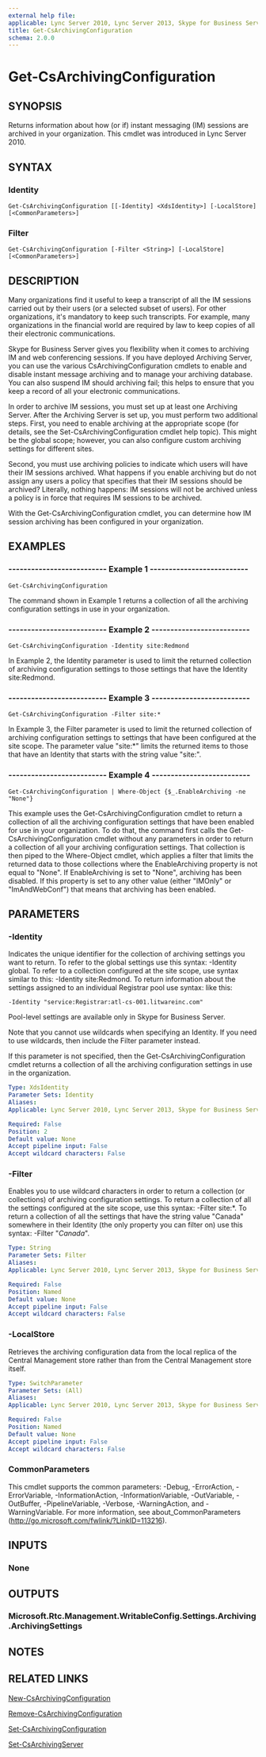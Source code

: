 ```yaml
---
external help file: 
applicable: Lync Server 2010, Lync Server 2013, Skype for Business Server 2015, Skype for Business Server 2019
title: Get-CsArchivingConfiguration
schema: 2.0.0
---
```


# Get-CsArchivingConfiguration

## SYNOPSIS
Returns information about how (or if) instant messaging (IM) sessions are archived in your organization.
This cmdlet was introduced in Lync Server 2010.


## SYNTAX

### Identity
```
Get-CsArchivingConfiguration [[-Identity] <XdsIdentity>] [-LocalStore] [<CommonParameters>]
```

### Filter
```
Get-CsArchivingConfiguration [-Filter <String>] [-LocalStore] [<CommonParameters>]
```

## DESCRIPTION
Many organizations find it useful to keep a transcript of all the IM sessions carried out by their users (or a selected subset of users).
For other organizations, it's mandatory to keep such transcripts.
For example, many organizations in the financial world are required by law to keep copies of all their electronic communications.

Skype for Business Server gives you flexibility when it comes to archiving IM and web conferencing sessions.
If you have deployed Archiving Server, you can use the various CsArchivingConfiguration cmdlets to enable and disable instant message archiving and to manage your archiving database.
You can also suspend IM should archiving fail; this helps to ensure that you keep a record of all your electronic communications.

In order to archive IM sessions, you must set up at least one Archiving Server.
After the Archiving Server is set up, you must perform two additional steps.
First, you need to enable archiving at the appropriate scope (for details, see the Set-CsArchivingConfiguration cmdlet help topic).
This might be the global scope; however, you can also configure custom archiving settings for different sites.

Second, you must use archiving policies to indicate which users will have their IM sessions archived.
What happens if you enable archiving but do not assign any users a policy that specifies that their IM sessions should be archived?
Literally, nothing happens: IM sessions will not be archived unless a policy is in force that requires IM sessions to be archived.

With the Get-CsArchivingConfiguration cmdlet, you can determine how IM session archiving has been configured in your organization.


## EXAMPLES

### -------------------------- Example 1 --------------------------
```
Get-CsArchivingConfiguration
```

The command shown in Example 1 returns a collection of all the archiving configuration settings in use in your organization.

### -------------------------- Example 2 --------------------------
```
Get-CsArchivingConfiguration -Identity site:Redmond
```

In Example 2, the Identity parameter is used to limit the returned collection of archiving configuration settings to those settings that have the Identity site:Redmond.

### -------------------------- Example 3 --------------------------
```
Get-CsArchivingConfiguration -Filter site:*
```

In Example 3, the Filter parameter is used to limit the returned collection of archiving configuration settings to settings that have been configured at the site scope.
The parameter value "site:*" limits the returned items to those that have an Identity that starts with the string value "site:".

### -------------------------- Example 4 --------------------------
```
Get-CsArchivingConfiguration | Where-Object {$_.EnableArchiving -ne "None"}
```

This example uses the Get-CsArchivingConfiguration cmdlet to return a collection of all the archiving configuration settings that have been enabled for use in your organization.
To do that, the command first calls the Get-CsArchivingConfiguration cmdlet without any parameters in order to return a collection of all your archiving configuration settings.
That collection is then piped to the Where-Object cmdlet, which applies a filter that limits the returned data to those collections where the EnableArchiving property is not equal to "None".
If EnableArchiving is set to "None", archiving has been disabled.
If this property is set to any other value (either "IMOnly" or "ImAndWebConf") that means that archiving has been enabled.


## PARAMETERS

### -Identity
Indicates the unique identifier for the collection of archiving settings you want to return.
To refer to the global settings use this syntax: -Identity global.
To refer to a collection configured at the site scope, use syntax similar to this: -Identity site:Redmond.
To return information about the settings assigned to an individual Registrar pool use syntax: like this:

`-Identity "service:Registrar:atl-cs-001.litwareinc.com"`

Pool-level settings are available only in Skype for Business Server.

Note that you cannot use wildcards when specifying an Identity.
If you need to use wildcards, then include the Filter parameter instead.

If this parameter is not specified, then the Get-CsArchivingConfiguration cmdlet returns a collection of all the archiving configuration settings in use in the organization.

```yaml
Type: XdsIdentity
Parameter Sets: Identity
Aliases: 
Applicable: Lync Server 2010, Lync Server 2013, Skype for Business Server 2015

Required: False
Position: 2
Default value: None
Accept pipeline input: False
Accept wildcard characters: False
```

### -Filter
Enables you to use wildcard characters in order to return a collection (or collections) of archiving configuration settings.
To return a collection of all the settings configured at the site scope, use this syntax: -Filter site:*.
To return a collection of all the settings that have the string value "Canada" somewhere in their Identity (the only property you can filter on) use this syntax: -Filter "*Canada*".

```yaml
Type: String
Parameter Sets: Filter
Aliases: 
Applicable: Lync Server 2010, Lync Server 2013, Skype for Business Server 2015

Required: False
Position: Named
Default value: None
Accept pipeline input: False
Accept wildcard characters: False
```

### -LocalStore
Retrieves the archiving configuration data from the local replica of the Central Management store rather than from the Central Management store itself.

```yaml
Type: SwitchParameter
Parameter Sets: (All)
Aliases: 
Applicable: Lync Server 2010, Lync Server 2013, Skype for Business Server 2015

Required: False
Position: Named
Default value: None
Accept pipeline input: False
Accept wildcard characters: False
```

### CommonParameters
This cmdlet supports the common parameters: -Debug, -ErrorAction, -ErrorVariable, -InformationAction, -InformationVariable, -OutVariable, -OutBuffer, -PipelineVariable, -Verbose, -WarningAction, and -WarningVariable. For more information, see about_CommonParameters (http://go.microsoft.com/fwlink/?LinkID=113216).


## INPUTS

### None


## OUTPUTS

### Microsoft.Rtc.Management.WritableConfig.Settings.Archiving.ArchivingSettings


## NOTES


## RELATED LINKS

[New-CsArchivingConfiguration](New-CsArchivingConfiguration.md)

[Remove-CsArchivingConfiguration](Remove-CsArchivingConfiguration.md)

[Set-CsArchivingConfiguration](Set-CsArchivingConfiguration.md)

[Set-CsArchivingServer](Set-CsArchivingServer.md)
